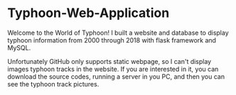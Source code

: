 # Typhoon-Web-Application

Welcome to the World of Typhoon! I built a website and database to display typhoon information from 2000 through 2018 with flask framework and MySQL.

Unfortunately GitHub only supports static webpage, so I can't display images typhoon tracks in the website. If you are interested in it, you can download the source codes, running a server in you PC, and then you can see the typhoon track pictures.
